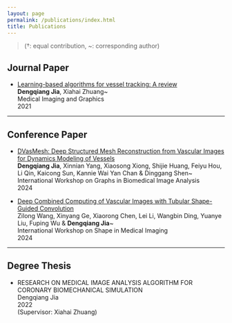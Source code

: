 ```yaml
---
layout: page
permalink: /publications/index.html
title: Publications
---
```


> (†: equal contribution, ~: corresponding author)

## Journal Paper

- [Learning-based algorithms for vessel tracking: A review](https://www.sciencedirect.com/science/article/abs/pii/S089561112030135X)<br>**Dengqiang Jia**, Xiahai Zhuang~<br>Medical Imaging and Graphics<br>2021<br>
  
---

## Conference Paper

- [DVasMesh: Deep Structured Mesh Reconstruction from Vascular Images for Dynamics Modeling of Vessels](https://link.springer.com/chapter/10.1007/978-3-031-83243-7_11)<br>**Dengqiang Jia**,  Xinnian Yang, Xiaosong Xiong, Shijie Huang, Feiyu Hou, Li Qin, Kaicong Sun, Kannie Wai Yan Chan & Dinggang Shen~<br>International Workshop on Graphs in Biomedical Image Analysis<br>2024<br>

- [Deep Combined Computing of Vascular Images with Tubular Shape-Guided Convolution](https://link.springer.com/chapter/10.1007/978-3-031-75291-9_4)<br>Zilong Wang,  Xinyang Ge, Xiaorong Chen, Lei Li, Wangbin Ding, Yuanye Liu, Fuping Wu & **Dengqiang Jia**~<br>International Workshop on Shape in Medical Imaging<br>2024<br>

---

## Degree Thesis

- RESEARCH ON MEDICAL IMAGE ANALYSIS ALGORITHM FOR CORONARY BIOMECHANICAL SIMULATION<br>Dengqiang Jia<br>2022<br> (Supervisor: Xiahai Zhuang)<br>

<br>